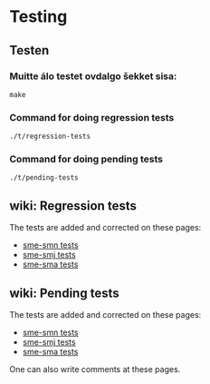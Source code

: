 # Testing

## Testen

### Muitte álo testet ovdalgo šekket sisa:

`make`

### Command for doing regression tests

`./t/regression-tests`

### Command for doing pending tests

`./t/pending-tests`

## wiki: Regression tests

The tests are added and corrected on these pages:

- [sme-smn tests](http://wiki.apertium.org/wiki/North_Saami_and_Inari_Saami/Regression_tests)
- [sme-smj tests](http://wiki.apertium.org/wiki/North_Saami_and_Lule_Saami/Regression_tests)
- [sme-sma tests](http://wiki.apertium.org/wiki/North_Saami_and_South_Saami/Regression_tests)

## wiki: Pending tests

The tests are added and corrected on these pages:

- [sme-smn tests](http://wiki.apertium.org/wiki/North_Saami_and_Inari_Saami/Pending_tests)
- [sme-smj tests](http://wiki.apertium.org/wiki/North_Saami_and_Lule_Saami/Pending_tests)
- [sme-sma tests](http://wiki.apertium.org/wiki/North_Saami_and_South_Saami/Pending_tests)

One can also write comments at these pages.
